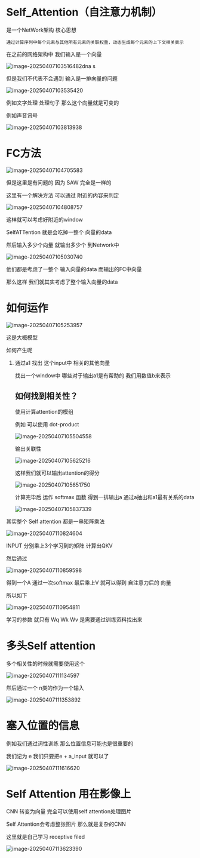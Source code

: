 # Self_Attention（自注意力机制）

是一个NetWork架构 核心思想

```
通过计算序列中每个元素与其他所有元素的关联权重，动态生成每个元素的上下文相关表示
```

在之前的网络架构中 我们输入是一个向量

![image-20250407103516482](https://raw.githubusercontent.com/Xioaruan912/pic/main/image-20250407103516482.png)dna s

但是我们不代表不会遇到 输入是一排向量的问题

![image-20250407103535420](https://raw.githubusercontent.com/Xioaruan912/pic/main/image-20250407103535420.png)

例如文字处理 处理句子 那么这个向量就是可变的

例如声音讯号

![image-20250407103813938](https://raw.githubusercontent.com/Xioaruan912/pic/main/image-20250407103813938.png)

# FC方法

![image-20250407104705583](https://raw.githubusercontent.com/Xioaruan912/pic/main/image-20250407104705583.png)

但是这里是有问题的 因为 SAW 完全是一样的

这里有一个解决方法 可以通过 附近的内容来判定

![image-20250407104808757](https://raw.githubusercontent.com/Xioaruan912/pic/main/image-20250407104808757.png)

这样就可以考虑好附近的window 

SelfATTention 就是会吃掉一整个 向量的data

然后输入多少个向量 就输出多少个 到Network中 

![image-20250407105030740](https://raw.githubusercontent.com/Xioaruan912/pic/main/image-20250407105030740.png)

他们都是考虑了一整个 输入向量的data 而输出的FC中向量

那么这样 我们就其实考虑了整个输入向量的data

# 如何运作

![image-20250407105253957](https://raw.githubusercontent.com/Xioaruan912/pic/main/image-20250407105253957.png)

这是大概模型

如何产生呢 

1. 通过a1 找出 这个input中 相关的其他向量

   找出一个window中 哪些对于输出a1是有帮助的 我们用数值b来表示

   ## 如何找到相关性？

   使用计算attention的模组

   例如 可以使用 dot-product

   ![image-20250407105504558](https://raw.githubusercontent.com/Xioaruan912/pic/main/image-20250407105504558.png)

   输出关联性

   ![image-20250407105625216](https://raw.githubusercontent.com/Xioaruan912/pic/main/image-20250407105625216.png)

   这样我们就可以输出attention的得分

   ![image-20250407105651750](https://raw.githubusercontent.com/Xioaruan912/pic/main/image-20250407105651750.png)

   计算完毕后 运作 softmax 函数 得到一排输出a 通过a抽出和a1最有关系的data

   ![image-20250407105837339](https://raw.githubusercontent.com/Xioaruan912/pic/main/image-20250407105837339.png)

其实整个 Self attention 都是一串矩阵乘法

![image-20250407110824604](https://raw.githubusercontent.com/Xioaruan912/pic/main/image-20250407110824604.png)

INPUT 分别乘上3个学习到的矩阵 计算出QKV

然后通过

![image-20250407110859598](https://raw.githubusercontent.com/Xioaruan912/pic/main/image-20250407110859598.png)

得到一个A 通过一次softmax  最后乘上V  就可以得到 自注意力后的 向量

所以如下

![image-20250407110954811](https://raw.githubusercontent.com/Xioaruan912/pic/main/image-20250407110954811.png)

学习的参数 就只有  Wq Wk Wv 是需要通过训练资料找出来

# 多头Self attention

多个相关性的时候就需要使用这个

![image-20250407111134597](https://raw.githubusercontent.com/Xioaruan912/pic/main/image-20250407111134597.png)

然后通过一个 n类的作为一个输入

![image-20250407111353892](https://raw.githubusercontent.com/Xioaruan912/pic/main/image-20250407111353892.png)

# 塞入位置的信息

例如我们通过词性训练 那么位置信息可能也是很重要的

我们记为 e 我们只要把e + a_input 就可以了

![image-20250407111616620](https://raw.githubusercontent.com/Xioaruan912/pic/main/image-20250407111616620.png)

# Self Attention 用在影像上

CNN  转变为向量 完全可以使用self attention处理图片

Self Attention会考虑整张图片 那么就是复杂的CNN

这里就是自己学习 receptive filed

![image-20250407113623390](https://raw.githubusercontent.com/Xioaruan912/pic/main/image-20250407113623390.png)